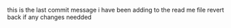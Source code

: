 this is the last commit message i have been adding to the  read me file revert back if any changes needded 
